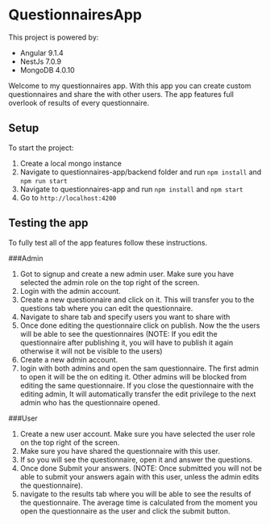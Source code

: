 # QuestionnairesApp

This project is powered by:
 - Angular 9.1.4
 - NestJs 7.0.9
 - MongoDB 4.0.10
 
 Welcome to my questionnaires app. With this app you can create custom questionnaires and share the with other users.
 The app features full overlook of results of every questionnaire.

## Setup

To start the project:
 1. Create a local mongo instance
 2. Navigate to questionnaires-app/backend folder and run `npm install` and `npm run start`
 3. Navigate to questionnaires-app and run `npm install` and `npm start`
 4. Go to `http://localhost:4200`

## Testing the app

To fully test all of the app features follow these instructions.

###Admin

 1. Got to signup and create a new admin user. Make sure you have selected the admin role on the top right of the screen.
 2. Login with the admin account.
 3. Create a new questionnaire and click on it. This will transfer you to the questions tab where you can edit the questionnaire.
 4. Navigate to share tab and specify users you want to share with
 5. Once done editing the questionnaire click on publish. Now the the users will be able to see the questionnaires
    (NOTE: If you edit the questionnaire after publishing it, you will have to publish it again otherwise it will not be visible to the users)
 6. Create a new admin account.
 7. login with both admins and open the sam questionnaire. The first admin to open it will be the on editing it.
    Other admins will be blocked from editing the same questionnaire. If you close the questionnaire with the editing admin,
    It will automatically transfer the edit privilege to the next admin who has the questionnaire opened.
 
###User

 1. Create a new user account. Make sure you have selected the user role on the top right of the screen.
 2. Make sure you have shared the questionnaire with this user.
 3. If so you will see the questionnaire, open it and answer the questions.
 4. Once done Submit your answers. (NOTE: Once submitted you will not be able to submit your answers again with this user, unless the admin edits the questionnaire).
 5. navigate to the results tab where you will be able to see the results of the questionnaire. 
    The average time is calculated from the moment you open the questionnaire as the user and click the submit button.
